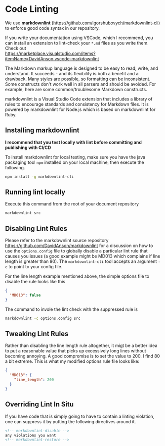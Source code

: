 # Code Linting

We use  **markdownlint** (<https://github.com/igorshubovych/markdownlint-cli>) to enforce
good code syntax in our repository.

If you write your documentation using VSCode, which I recommend, you can install an
extension to lint-check your `*.md` files as you write them.  Check out  
<https://marketplace.visualstudio.com/items?itemName=DavidAnson.vscode-markdownlint>

The Markdown markup language is designed to be easy to read, write, and understand.
It succeeds - and its flexibility is both a benefit and a drawback. Many styles are
possible, so formatting can be inconsistent. Some constructs don't work well in all
parsers and should be avoided. For example, here are some common/troublesome Markdown
constructs.

markdownlint is a Visual Studio Code extension that includes a library of rules to
encourage standards and consistency for Markdown files. It is powered by markdownlint
for Node.js which is based on markdownlint for Ruby.

## Installing markdownlint

<!-- markdownlint-disable -->
**I recommend that you test locally with lint before committing and publishing with CI/CD**
<!-- markdownlint-restore -->

To install markdownlint for local testing, make sure you have the java packaging tool
`npm` installed on your local machine, then
execute the following.

```bash
npm install -g markdownlint-cli
```

## Running lint locally

Execute this command from the root of your document repository

```bash
markdownlint src
```

## Disabling Lint Rules

Please refer to the markdownlint source repository
<https://github.com/DavidAnson/markdownlint>
for a discussion on how to use the `options.config` file to globally disable a
particular lint rule that causes you issues (a good example might be MD013 which
complains if line length is greater than 80).  The `markdownlint-cli` tool accepts
an argument `-c` to point to your config file.

For the line length example mentioned above, the simple options file to disable the
rule looks like this

```json
{
  "MD013": false
}
```

The command to invole the lint check with the suppressed rule is

```bash
markdownlint -c options.config src
```

## Tweaking Lint Rules

Rather than disabling the line length rule altogether, it migt be a better idea to put
a reasonable value that picks up excessively long lines without becoming annoying.  A good compromise
is to set the value to 200.  I find 80 a bit extreme.  This is what my modified options rule
file looks like:

```json
{
  "MD013": {
    "line_length": 200
  }
}
```

## Overriding Lint In Situ

If you have code that is simply going to have to contain a linting violation,
one can suppress it by putting the following directives around it.

```markdown
<!-- markdownlint-disable -->
any violations you want
<!-- markdownlint-restore -->
```
